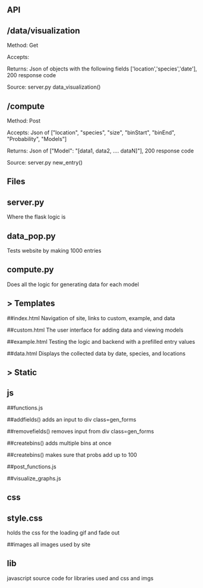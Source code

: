 
## API


## /data/visualization
Method: Get

Accepts: 

Returns: Json of objects with the following fields ['location','species','date'], 200 response code

Source: server.py data_visualization()


## /compute
Method: Post

Accepts: Json of ["location", "species", "size", "binStart", "binEnd", "Probability", "Models"]

Returns: Json of ["Model": "[data1, data2, .... dataN]"],  200 response code

Source: server.py  new_entry()




## Files

## server.py 
Where the flask logic is

## data_pop.py
Tests website by making 1000 entries

## compute.py
Does all the logic for generating data for each model


## > Templates

##index.html
Navigation of site, links to custom, example, and data

##custom.html
The user interface for adding data and viewing models

##example.html
Testing the logic and backend with a prefilled entry values

##data.html
Displays the collected data by date, species, and locations

## > Static

## js 

##functions.js

##addfields()
adds an input to div class=gen_forms

##removefields()
removes input from div class=gen_forms

##createbins()
adds multiple bins at once

##createbins()
makes sure that probs add up to 100

##post_functions.js


##visualize_graphs.js

## css

## style.css
holds the css for the loading gif and fade out

##images
all images used by site 


## lib 
javascript source code for libraries used and css and imgs






